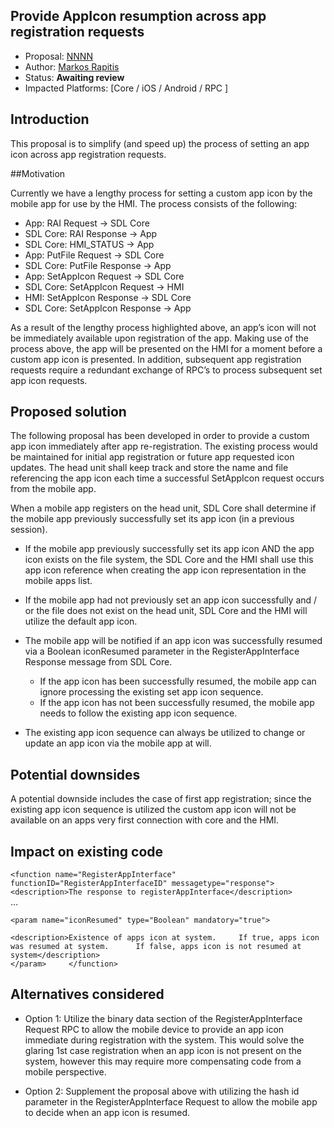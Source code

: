 ## Provide AppIcon resumption across app registration requests

 * Proposal: [NNNN](nnnn-appicon-resumption.md)
 * Author: [Markos Rapitis](https://github.com/mrapitis)
 * Status: **Awaiting review**
 * Impacted Platforms: [Core / iOS / Android / RPC ]
 
## Introduction
 
This proposal is to simplify (and speed up) the process of setting an app icon across app registration requests.
 
##Motivation

Currently we have a lengthy process for setting a custom app icon by the mobile app for use by the HMI.  The process consists of the following: 

* App: RAI Request -> SDL Core
* SDL Core: RAI Response -> App
* SDL Core: HMI_STATUS -> App
* App: PutFile Request -> SDL Core
* SDL Core: PutFile Response -> App
* App: SetAppIcon Request -> SDL Core
* SDL Core: SetAppIcon Request -> HMI
* HMI: SetAppIcon Response -> SDL Core
* SDL Core: SetAppIcon Response -> App

As a result of the lengthy process highlighted above, an app’s icon will not be immediately available upon registration of the app.  Making use of the process above, the app will be presented on the HMI for a moment before a custom app icon is presented.  In addition, subsequent app registration requests require a redundant exchange of RPC’s to process subsequent set app icon requests.

## Proposed solution
 
The following proposal has been developed in order to provide a custom app icon immediately after app re-registration.  The existing process would be maintained for initial app registration or future app requested icon updates.
The head unit shall keep track and store the name and file referencing the app icon each time a successful SetAppIcon request occurs from the mobile app.

When a mobile app registers on the head unit, SDL Core shall determine if the mobile app previously successfully set its app icon (in a previous session).

* If the mobile app previously successfully set its app icon AND the app icon exists on the file system, the SDL Core and the HMI shall use this app icon reference when creating the app icon representation in the mobile apps list.

* If the mobile app had not previously set an app icon successfully and / or the file does not exist on the head unit, SDL Core and the HMI will utilize the default app icon.

* The mobile app will be notified if an app icon was successfully resumed via a Boolean iconResumed parameter in the RegisterAppInterface Response message from SDL Core.
  * If the app icon has been successfully resumed, the mobile app can ignore processing the existing set app icon sequence.
  * If the app icon has not been successfully resumed, the mobile app needs to follow the existing app icon sequence.

* The existing app icon sequence can always be utilized to change or update an app icon via the mobile app at will.
 
## Potential downsides

A potential downside includes the case of first app registration; since the existing app icon sequence is utilized the custom app icon will not be available on an apps very first connection with core and the HMI.
 
## Impact on existing code
 
`<function name="RegisterAppInterface" functionID="RegisterAppInterfaceID" messagetype="response">`   
 `<description>The response to registerAppInterface</description>`   
 ...   
   
 `<param name="iconResumed" type="Boolean" mandatory="true">`
 
 `<description>Existence of apps icon at system.    
 If true, apps icon was resumed at system.     
 If false, apps icon is not resumed at system</description>`    
 `</param>    
 </function>`

## Alternatives considered
 
* Option 1: 
Utilize the binary data section of the RegisterAppInterface Request RPC to allow the mobile device to provide an app icon immediate during registration with the system.  This would solve the glaring 1st case registration when an app icon is not present on the system, however this may require more compensating code from a mobile perspective.

* Option 2:
Supplement the proposal above with utilizing the hash id parameter in the RegisterAppInterface Request to allow the mobile app to decide when an app icon is resumed.
